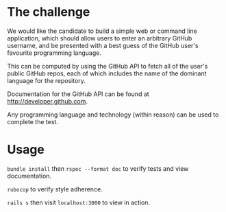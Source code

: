 # The challenge
We would like the candidate to build a simple web or command line application, which should allow users to enter an arbitrary GitHub username, and be presented with a best guess of the GitHub user's favourite programming language.

This can be computed by using the GitHub API to fetch all of the user's public GitHub repos, each of which includes the name of the dominant language for the repository.

Documentation for the GitHub API can be found at http://developer.github.com.

Any programming language and technology (within reason) can be used to complete the test.

# Usage
`bundle install` then `rspec --format doc` to verify tests and view documentation.

`rubocop` to verify style adherence.

`rails s` then visit `localhost:3000` to view in action.
